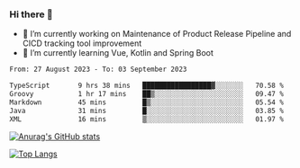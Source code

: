 ### Hi there 👋

- 🔭 I’m currently working on Maintenance of Product Release Pipeline and CICD tracking tool improvement
- 🌱 I’m currently learning Vue, Kotlin and Spring Boot

<!--START_SECTION:waka-->

```txt
From: 27 August 2023 - To: 03 September 2023

TypeScript       9 hrs 38 mins   █████████████████▓░░░░░░░   70.58 %
Groovy           1 hr 17 mins    ██▒░░░░░░░░░░░░░░░░░░░░░░   09.47 %
Markdown         45 mins         █▒░░░░░░░░░░░░░░░░░░░░░░░   05.54 %
Java             31 mins         █░░░░░░░░░░░░░░░░░░░░░░░░   03.85 %
XML              16 mins         ▒░░░░░░░░░░░░░░░░░░░░░░░░   01.97 %
```

<!--END_SECTION:waka-->

[![Anurag's GitHub stats](https://github-readme-stats.vercel.app/api?username=yunhao981&show_icons=true&theme=solarized-dark)](https://github.com/anuraghazra/github-readme-stats)

[![Top Langs](https://github-readme-stats.vercel.app/api/top-langs/?username=yunhao981&theme=solarized-dark&layout=compact)](https://github.com/anuraghazra/github-readme-stats)

<!--
**yunhao981/yunhao981** is a ✨ _special_ ✨ repository because its `README.md` (this file) appears on your GitHub profile.

Here are some ideas to get you started:

- 🔭 I’m currently working on Maintenance of Release Pipeline and CICD tracking tool improvement
- 🌱 I’m currently learning Vue, Kotlin and Spring Boot
- 👯 I’m looking to collaborate on ...
- 🤔 I’m looking for help with ...
- 💬 Ask me about ...
- 📫 How to reach me: ...
- 😄 Pronouns: ...
- ⚡ Fun fact: ...
-->


